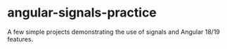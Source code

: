 # angular-signals-practice

A few simple projects demonstrating the use of signals and Angular 18/19 features.
